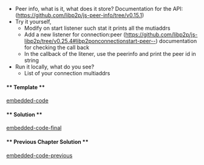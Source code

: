 * Peer info, what is it, what does it store?  Documentation for the API: (https://github.com/libp2p/js-peer-info/tree/v0.15.1)
* Try it yourself, 
    - Modify on start listener such stat it prints all the mutiaddrs
    - Add a new listener for connection:peer (https://github.com/libp2p/js-libp2p/tree/v0.25.4#libp2ponconnectionstart-peer--) documentation for checking the call back
    - In the callback of the litener, use the peerinfo and print the peer id in string 
* Run it locally, what do you see?
    - List of your connection multiaddrs

<!-- tabs:start -->

#### ** Template **

[embedded-code](../assets/2/2.1-template-code.js ':include :type=code embed-template')

#### ** Solution **

[embedded-code-final](../assets/2/2.1-finished-code.js ':include :type=code embed-final')

#### ** Previous Chapter Solution **

[embedded-code-previous](../assets/2/2.0-finished-code.js ':include :type=code embed-previous')

<!-- tabs:end -->


